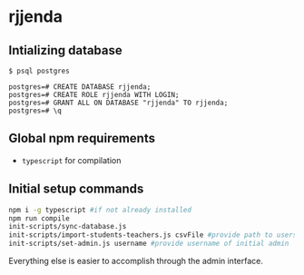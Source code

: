 # rjjenda

## Intializing database
````
$ psql postgres

postgres=# CREATE DATABASE rjjenda;
postgres=# CREATE ROLE rjjenda WITH LOGIN;
postgres=# GRANT ALL ON DATABASE "rjjenda" TO rjjenda;
postgres=# \q
````

## Global npm requirements
- `typescript` for compilation

## Initial setup commands
````bash
npm i -g typescript #if not already installed
npm run compile
init-scripts/sync-database.js
init-scripts/import-students-teachers.js csvFile #provide path to users CSV file
init-scripts/set-admin.js username #provide username of initial admin
````

Everything else is easier to accomplish through the admin interface.